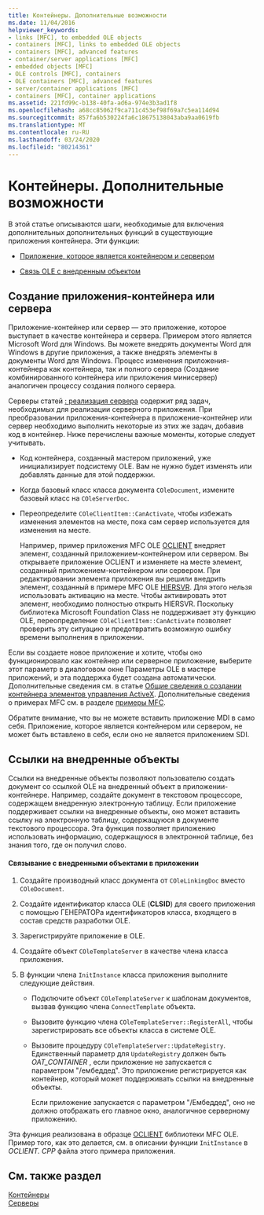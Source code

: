```yaml
---
title: Контейнеры. Дополнительные возможности
ms.date: 11/04/2016
helpviewer_keywords:
- links [MFC], to embedded OLE objects
- containers [MFC], links to embedded OLE objects
- containers [MFC], advanced features
- container/server applications [MFC]
- embedded objects [MFC]
- OLE controls [MFC], containers
- OLE containers [MFC], advanced features
- server/container applications [MFC]
- containers [MFC], container applications
ms.assetid: 221fd99c-b138-40fa-ad6a-974e3b3ad1f8
ms.openlocfilehash: a68cc85062f9ca711c453ef98f69a7c5ea114d94
ms.sourcegitcommit: 857fa6b530224fa6c18675138043aba9aa0619fb
ms.translationtype: MT
ms.contentlocale: ru-RU
ms.lasthandoff: 03/24/2020
ms.locfileid: "80214361"
---
```

# <a name="containers-advanced-features"></a>Контейнеры. Дополнительные возможности

В этой статье описываются шаги, необходимые для включения дополнительных дополнительных функций в существующие приложения контейнера. Эти функции:

- [Приложение, которое является контейнером и сервером](#_core_creating_a_container_server_application)

- [Связь OLE с внедренным объектом](#_core_links_to_embedded_objects)

##  <a name="creating-a-containerserver-application"></a><a name="_core_creating_a_container_server_application"></a>Создание приложения-контейнера или сервера

Приложение-контейнер или сервер — это приложение, которое выступает в качестве контейнера и сервера. Примером этого является Microsoft Word для Windows. Вы можете внедрять документы Word для Windows в другие приложения, а также внедрять элементы в документы Word для Windows. Процесс изменения приложения-контейнера как контейнера, так и полного сервера (Создание комбинированного контейнера или приложения минисервер) аналогичен процессу создания полного сервера.

Серверы статей [: реализация сервера](../mfc/servers-implementing-a-server.md) содержит ряд задач, необходимых для реализации серверного приложения. При преобразовании приложения-контейнера в приложение-контейнер или сервер необходимо выполнить некоторые из этих же задач, добавив код в контейнер. Ниже перечислены важные моменты, которые следует учитывать.

- Код контейнера, созданный мастером приложений, уже инициализирует подсистему OLE. Вам не нужно будет изменять или добавлять данные для этой поддержки.

- Когда базовый класс класса документа `COleDocument`, измените базовый класс на `COleServerDoc`.

- Переопределите `COleClientItem::CanActivate`, чтобы избежать изменения элементов на месте, пока сам сервер используется для изменения на месте.

   Например, пример приложения MFC OLE [OCLIENT](../overview/visual-cpp-samples.md) внедряет элемент, созданный приложением-контейнером или сервером. Вы открываете приложение OCLIENT и изменяете на месте элемент, созданный приложением-контейнером или сервером. При редактировании элемента приложения вы решили внедрить элемент, созданный в примере MFC OLE [HIERSVR](../overview/visual-cpp-samples.md). Для этого нельзя использовать активацию на месте. Чтобы активировать этот элемент, необходимо полностью открыть HIERSVR. Поскольку библиотека Microsoft Foundation Class не поддерживает эту функцию OLE, переопределение `COleClientItem::CanActivate` позволяет проверить эту ситуацию и предотвратить возможную ошибку времени выполнения в приложении.

Если вы создаете новое приложение и хотите, чтобы оно функционировало как контейнер или серверное приложение, выберите этот параметр в диалоговом окне Параметры OLE в мастере приложений, и эта поддержка будет создана автоматически. Дополнительные сведения см. в статье [Общие сведения о создании контейнера элементов управления ActiveX](../mfc/reference/creating-an-mfc-activex-control-container.md). Дополнительные сведения о примерах MFC см. в разделе [примеры MFC](../overview/visual-cpp-samples.md#mfc-samples).

Обратите внимание, что вы не можете вставить приложение MDI в само себя. Приложение, которое является контейнером или сервером, не может быть вставлено в себя, если оно не является приложением SDI.

##  <a name="links-to-embedded-objects"></a><a name="_core_links_to_embedded_objects"></a>Ссылки на внедренные объекты

Ссылки на внедренные объекты позволяют пользователю создать документ со ссылкой OLE на внедренный объект в приложении-контейнере. Например, создайте документ в текстовом процессоре, содержащем внедренную электронную таблицу. Если приложение поддерживает ссылки на внедренные объекты, оно может вставить ссылку на электронную таблицу, содержащуюся в документе текстового процессора. Эта функция позволяет приложению использовать информацию, содержащуюся в электронной таблице, без знания того, где он получил слово.

#### <a name="to-link-to-embedded-objects-in-your-application"></a>Связывание с внедренными объектами в приложении

1. Создайте производный класс документа от `COleLinkingDoc` вместо `COleDocument`.

1. Создайте идентификатор класса OLE (**CLSID**) для своего приложения с помощью ГЕНЕРАТОРа идентификаторов класса, входящего в состав средств разработки OLE.

1. Зарегистрируйте приложение в OLE.

1. Создайте объект `COleTemplateServer` в качестве члена класса приложения.

1. В функции члена `InitInstance` класса приложения выполните следующие действия.

   - Подключите объект `COleTemplateServer` к шаблонам документов, вызвав функцию члена `ConnectTemplate` объекта.

   - Вызовите функцию члена `COleTemplateServer::RegisterAll`, чтобы зарегистрировать все объекты класса в системе OLE.

   - Вызовите процедуру `COleTemplateServer::UpdateRegistry`. Единственный параметр для `UpdateRegistry` должен быть *OAT_CONTAINER* , если приложение не запускается с параметром "/ембеддед". Это приложение регистрируется как контейнер, который может поддерживать ссылки на внедренные объекты.

      Если приложение запускается с параметром "/Ембеддед", оно не должно отображать его главное окно, аналогичное серверному приложению.

Эта функция реализована в образце [OCLIENT](../overview/visual-cpp-samples.md) библиотеки MFC OLE. Пример того, как это делается, см. в описании функции `InitInstance` в *OCLIENT. CPP* файла этого примера приложения.

## <a name="see-also"></a>См. также раздел

[Контейнеры](../mfc/containers.md)<br/>
[Серверы](../mfc/servers.md)

